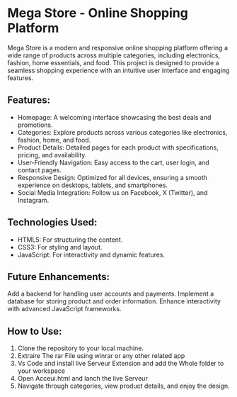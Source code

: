 # Mega Store - Online Shopping Platform
Mega Store is a modern and responsive online shopping platform offering a wide range of products across multiple categories, including electronics, fashion, home essentials, and food. This project is designed to provide a seamless shopping experience with an intuitive user interface and engaging features.

## Features:
- Homepage: A welcoming interface showcasing the best deals and promotions.
- Categories: Explore products across various categories like electronics, fashion, home, and food.
- Product Details: Detailed pages for each product with specifications, pricing, and availability.
- User-Friendly Navigation: Easy access to the cart, user login, and contact pages.
- Responsive Design: Optimized for all devices, ensuring a smooth experience on desktops, tablets, and smartphones.
- Social Media Integration: Follow us on Facebook, X (Twitter), and Instagram.
## Technologies Used:
- HTML5: For structuring the content.
- CSS3: For styling and layout.
- JavaScript: For interactivity and dynamic features.
## Future Enhancements:
Add a backend for handling user accounts and payments.
Implement a database for storing product and order information.
Enhance interactivity with advanced JavaScript frameworks.

## How to Use:
1) Clone the repository to your local machine.
2) Extraire The rar File using winrar or any other related app
3) Vs Code and install live Serveur Extension and add the Whole folder to your workspace
4) Open Acceui.html and lanch the live Serveur
5) Navigate through categories, view product details, and enjoy the design.

